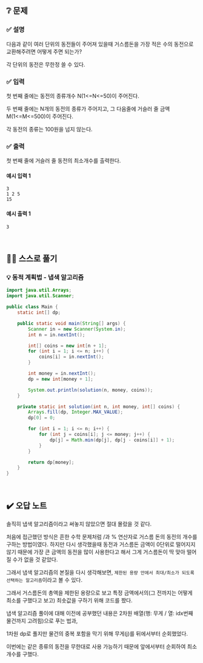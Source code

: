 ## ❔ 문제
### ✅ 설명
다음과 같이 여러 단위의 동전들이 주어져 있을때 거스름돈을 가장 적은 수의 동전으로 교환해주려면 어떻게 주면 되는가?

각 단위의 동전은 무한정 쓸 수 있다.

### ✅ 입력
첫 번째 줄에는 동전의 종류개수 N(1<=N<=50)이 주어진다.

두 번째 줄에는 N개의 동전의 종류가 주어지고, 그 다음줄에 거슬러 줄 금액 M(1<=M<=500)이 주어진다.

각 동전의 종류는 100원을 넘지 않는다.

### ✅ 출력
첫 번째 줄에 거슬러 줄 동전의 최소개수를 출력한다.

#### 예시 입력 1
```
3
1 2 5
15
```

#### 예시 출력 1
```
3
```

<br>

## ✍🏻 스스로 풀기

### 💡 동적 계획법 - 냅색 알고리즘

``` java
import java.util.Arrays;
import java.util.Scanner;

public class Main {
    static int[] dp;

    public static void main(String[] args) {
        Scanner in = new Scanner(System.in);
        int n = in.nextInt();

        int[] coins = new int[n + 1];
        for (int i = 1; i <= n; i++) {
            coins[i] = in.nextInt();
        }

        int money = in.nextInt();
        dp = new int[money + 1];

        System.out.println(solution(n, money, coins));
    }

    private static int solution(int n, int money, int[] coins) {
        Arrays.fill(dp, Integer.MAX_VALUE);
        dp[0] = 0;

        for (int i = 1; i <= n; i++) {
            for (int j = coins[i]; j <= money; j++) {
                dp[j] = Math.min(dp[j], dp[j - coins[i]] + 1);
            }
        }

        return dp[money];
    }
}
```

<br>

## ✔️ 오답 노트

솔직히 냅색 알고리즘이라고 써놓지 않았으면 절대 몰랐을 것 같다.

처음에 접근했던 방식은 흔한 수학 문제처럼 /과 % 연산자로 거스름 돈의 동전의 개수를 구하는 방법이였다.
하지만 다시 생각했을때 동전과 거스름돈 금액이 0단위로 떨어지지 않기 때문에 가장 큰 금액의 동전을 많이 사용한다고 해서 그게 거스름돈이 딱 맞아 떨어질 수가 없을 것 같았다.

그래서 냅색 알고리즘의 본질을 다시 생각해보면, `제한된 용량 안에서 최대/최소가 되도록 선택하는 알고리즘`이라고 볼 수 있다.

그래서 거스름돈의 총액을 제한된 용량으로 보고 특정 금액에서의(그 전까지는 어떻게 최소를 구했다고 보고) 최솟값을 구하기 위해 코드를 짰다.


냅색 알고리즘 풀이에 대해 이전에 공부했던 내용은 2차원 배열(행: 무게 / 열: idx번째 물건까지 고려힘)으로 푸는 법과, 

1차원 dp로 풀지만 물건의 중복 포함을 막기 위해 무게(j)를 뒤에서부터 순회했었다.

이번에는 같은 종류의 동전을 무한대로 사용 가능하기 때문에 앞에서부터 순회하여 최소 개수를 구했다.
